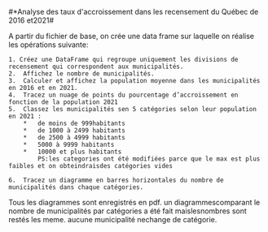 #*Analyse des taux d'accroissement dans les recensement du Québec de 2016 et2021#

A partir du fichier de base, on crée une data frame sur laquelle on réalise les opérations suivante:

    1. Créez une DataFrame qui regroupe uniquement les divisions de recensement qui correspondent aux municipalités.
    2.  Affichez le nombre de municipalités.
    3.  Calculer et affichez la population moyenne dans les municipalités en 2016 et en 2021.
    4.  Tracez un nuage de points du pourcentage d’accroissement en fonction de la population 2021
    5.  Classez les municipalités sen 5 catégories selon leur population en 2021 :
        *   de moins de 999habitants
        *   de 1000 à 2499 habitants
        *   de 2500 à 4999 habitants
        *   5000 à 9999 habitants
        *   10000 et plus habitants
            PS:les categories ont été modifiées parce que le max est plus faibles et on obteindraisdes catégories vides

    6.  Tracez un diagramme en barres horizontales du nombre de municipalités dans chaque catégories.

Tous les diagrammes sont enregistrés en pdf. 
un diagrammescomparant le nombre de municipalités par catégories a été fait maislesnombres sont restés les meme. aucune municipalité nechange de catégorie.